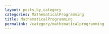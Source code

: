 ```yaml
---
layout: posts_by_category
categories: MathematicalProgramming
title: MathematicalProgramming
permalink: /category/mathematicalprogramming
---
```



